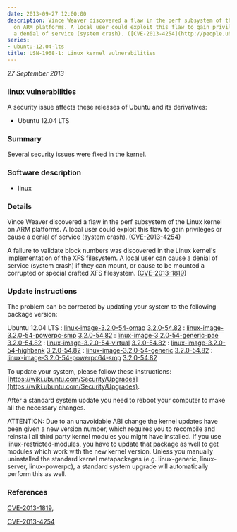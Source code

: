 ```yaml
---
date: 2013-09-27 12:00:00
description: Vince Weaver discovered a flaw in the perf subsystem of the Linux kernel
  on ARM platforms. A local user could exploit this flaw to gain privileges or cause
  a denial of service (system crash). ([CVE-2013-4254](http://people.ubuntu.com/~ubuntu-security/cve/CVE-2013-4254))
series:
- ubuntu-12.04-lts
title: USN-1968-1: Linux kernel vulnerabilities
---
```


*27 September 2013*

### linux vulnerabilities

A security issue affects these releases of Ubuntu and its derivatives:

* Ubuntu 12.04 LTS

### Summary

Several security issues were fixed in the kernel. 

### Software description

* linux 

### Details

Vince Weaver discovered a flaw in the perf subsystem of the Linux kernel on ARM platforms. A local user could exploit this flaw to gain privileges or cause a denial of service (system crash). ([CVE-2013-4254](http://people.ubuntu.com/~ubuntu-security/cve/CVE-2013-4254))

A failure to validate block numbers was discovered in the Linux kernel&#39;s implementation of the XFS filesystem. A local user can cause a denial of service (system crash) if they can mount, or cause to be mounted a corrupted or special crafted XFS filesystem. ([CVE-2013-1819](http://people.ubuntu.com/~ubuntu-security/cve/CVE-2013-1819)) 

### Update instructions

The problem can be corrected by updating your system to the following package version:

Ubuntu 12.04 LTS
 : [linux-image-3.2.0-54-omap](https://launchpad.net/ubuntu/+source/linux) <span> [3.2.0-54.82](https://launchpad.net/ubuntu/+source/linux/3.2.0-54.82) </span> 
 : [linux-image-3.2.0-54-powerpc-smp](https://launchpad.net/ubuntu/+source/linux) <span> [3.2.0-54.82](https://launchpad.net/ubuntu/+source/linux/3.2.0-54.82) </span> 
 : [linux-image-3.2.0-54-generic-pae](https://launchpad.net/ubuntu/+source/linux) <span> [3.2.0-54.82](https://launchpad.net/ubuntu/+source/linux/3.2.0-54.82) </span> 
 : [linux-image-3.2.0-54-virtual](https://launchpad.net/ubuntu/+source/linux) <span> [3.2.0-54.82](https://launchpad.net/ubuntu/+source/linux/3.2.0-54.82) </span> 
 : [linux-image-3.2.0-54-highbank](https://launchpad.net/ubuntu/+source/linux) <span> [3.2.0-54.82](https://launchpad.net/ubuntu/+source/linux/3.2.0-54.82) </span> 
 : [linux-image-3.2.0-54-generic](https://launchpad.net/ubuntu/+source/linux) <span> [3.2.0-54.82](https://launchpad.net/ubuntu/+source/linux/3.2.0-54.82) </span> 
 : [linux-image-3.2.0-54-powerpc64-smp](https://launchpad.net/ubuntu/+source/linux) <span> [3.2.0-54.82](https://launchpad.net/ubuntu/+source/linux/3.2.0-54.82) </span> 

To update your system, please follow these instructions: [https://wiki.ubuntu.com/Security/Upgrades](https://wiki.ubuntu.com/Security/Upgrades).

After a standard system update you need to reboot your computer to make all the necessary changes.

ATTENTION: Due to an unavoidable ABI change the kernel updates have been given a new version number, which requires you to recompile and reinstall all third party kernel modules you might have installed. If you use linux-restricted-modules, you have to update that package as well to get modules which work with the new kernel version. Unless you manually uninstalled the standard kernel metapackages (e.g. linux-generic, linux-server, linux-powerpc), a standard system upgrade will automatically perform this as well. 

### References

 
 [CVE-2013-1819](http://people.ubuntu.com/~ubuntu-security/cve/CVE-2013-1819), 

 [CVE-2013-4254](http://people.ubuntu.com/~ubuntu-security/cve/CVE-2013-4254)